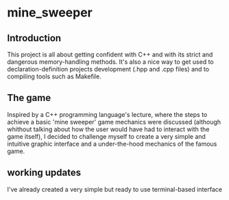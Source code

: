 # mine_sweeper

## Introduction
This project is all about getting confident with C++ and with its strict and dangerous memory-handling methods.
It's also a nice way to get used to declaration-definition projects development (.hpp and .cpp files) and to compiling tools
such as Makefile.

## The game
Inspired by a C++ programming language's lecture, where the steps to achieve a basic 'mine sweeper' game mechanics were discussed
(although whithout talking about how the user would have had to interact with the game itself), I decided to challenge myself
to create a very simple and intuitive graphic interface and a under-the-hood mechanics of the famous game.


## working updates
I've already created a very simple but ready to use terminal-based interface



